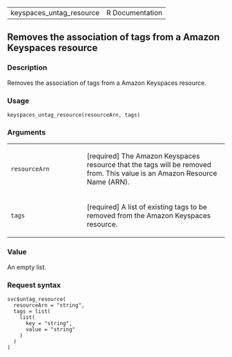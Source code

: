 <table style="width: 100%;">
<tbody>
<tr class="odd">
<td>keyspaces_untag_resource</td>
<td style="text-align: right;">R Documentation</td>
</tr>
</tbody>
</table>

## Removes the association of tags from a Amazon Keyspaces resource

### Description

Removes the association of tags from a Amazon Keyspaces resource.

### Usage

    keyspaces_untag_resource(resourceArn, tags)

### Arguments

<table>
<colgroup>
<col style="width: 35%" />
<col style="width: 65%" />
</colgroup>
<tbody>
<tr class="odd">
<td><code
id="keyspaces_untag_resource_:_resourceArn">resourceArn</code></td>
<td><p>[required] The Amazon Keyspaces resource that the tags will be
removed from. This value is an Amazon Resource Name (ARN).</p></td>
</tr>
<tr class="even">
<td><code id="keyspaces_untag_resource_:_tags">tags</code></td>
<td><p>[required] A list of existing tags to be removed from the Amazon
Keyspaces resource.</p></td>
</tr>
</tbody>
</table>

### Value

An empty list.

### Request syntax

    svc$untag_resource(
      resourceArn = "string",
      tags = list(
        list(
          key = "string",
          value = "string"
        )
      )
    )

